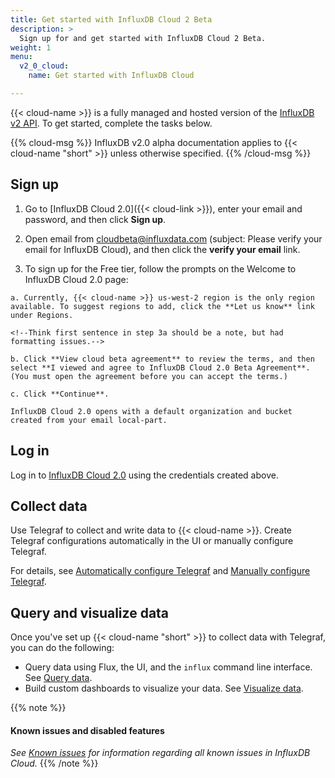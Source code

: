 ```yaml
---
title: Get started with InfluxDB Cloud 2 Beta
description: >
  Sign up for and get started with InfluxDB Cloud 2 Beta.
weight: 1
menu:
  v2_0_cloud:
    name: Get started with InfluxDB Cloud

---
```

{{< cloud-name >}} is a fully managed and hosted version of the [InfluxDB v2 API](/v2.0/reference/api/).
To get started, complete the tasks below.

{{% cloud-msg %}}
InfluxDB v2.0 alpha documentation applies to {{< cloud-name "short" >}} unless otherwise specified.
{{% /cloud-msg %}}
<!--I'm reading 3 options: only applies to v2.0 alpha doc, only applies to cloud doc, applies to both. Is our plan to specify when the v2.0 alpha docs do not apply to the cloud? Statement above may be interpreted that way.-->

## Sign up

1. Go to [InfluxDB Cloud 2.0]({{< cloud-link >}}), enter your email and password, and then click **Sign up**.

2. Open email from cloudbeta@influxdata.com (subject: Please verify your email for InfluxDB Cloud), and then click the **verify your email** link.<!--Balaji, did you add an issue for removing the repeated verbiage in email? I updated 'verify your email link' per our discussion earlier.-->

3. To sign up for the Free tier, follow the prompts on the Welcome to InfluxDB Cloud 2.0 page:
<!--I like the marketing aspect of "sign up for Free tier" but it begs the question--do we have another option to sign up for right now? May be better to drop? Another option, add "The Welcome to InfluxDB Cloud 2.0 page is displayed." at the end of Step 2, and then renumber steps a-c >> 3-5. -->

    a. Currently, {{< cloud-name >}} us-west-2 region is the only region available. To suggest regions to add, click the **Let us know** link under Regions. 

    <!--Think first sentence in step 3a should be a note, but had formatting issues.-->

    b. Click **View cloud beta agreement** to review the terms, and then select **I viewed and agree to InfluxDB Cloud 2.0 Beta Agreement**. (You must open the agreement before you can accept the terms.)
    
    c. Click **Continue**. 
    
    InfluxDB Cloud 2.0 opens with a default organization and bucket created from your email local-part.

## Log in

Log in to [InfluxDB Cloud 2.0](https://us-west-2-1.aws.cloud2.influxdata.com) using the credentials created above.

## Collect data

Use Telegraf to collect and write data to {{< cloud-name >}}. Create Telegraf configurations automatically in the UI or manually configure Telegraf.

For details, see [Automatically configure Telegraf](https://v2.docs.influxdata.com/v2.0/collect-data/use-telegraf/auto-config/#create-a-telegraf-configuration) and [Manually configure Telegraf](https://v2.docs.influxdata.com/v2.0/collect-data/use-telegraf/manual-config/).

## Query and visualize data

Once you've set up {{< cloud-name "short" >}} to collect data with Telegraf, you can do the following:

* Query data using Flux, the UI, and the `influx` command line interface. See [Query data](https://v2.docs.influxdata.com/v2.0/query-data/).
* Build custom dashboards to visualize your data. See [Visualize data](https://v2.docs.influxdata.com/v2.0/visualize-data/).

{{% note %}}
#### Known issues and disabled features
_See [Known issues](/v2.0/cloud/about/known-issues/) for information regarding all known issues in InfluxDB Cloud._
{{% /note %}}
      
